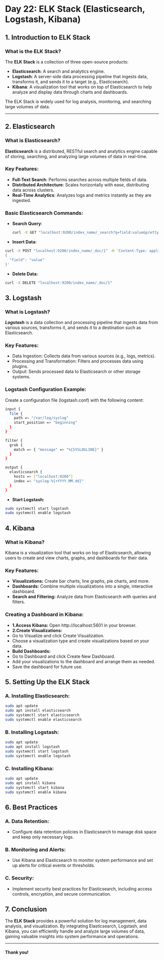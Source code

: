 # Day 22: ELK Stack (Elasticsearch, Logstash, Kibana)

## 1. Introduction to ELK Stack

### What is the ELK Stack?
The **ELK Stack** is a collection of three open-source products:
- **Elasticsearch**: A search and analytics engine.
- **Logstash**: A server-side data processing pipeline that ingests data, transforms it, and sends it to a target (e.g., Elasticsearch).
- **Kibana**: A visualization tool that works on top of Elasticsearch to help analyze and display data through charts and dashboards.

The ELK Stack is widely used for log analysis, monitoring, and searching large volumes of data.

---

## 2. Elasticsearch

### What is Elasticsearch?
**Elasticsearch** is a distributed, RESTful search and analytics engine capable of storing, searching, and analyzing large volumes of data in real-time.

### Key Features:
- **Full-Text Search**: Performs searches across multiple fields of data.
- **Distributed Architecture**: Scales horizontally with ease, distributing data across clusters.
- **Real-Time Analytics**: Analyzes logs and metrics instantly as they are ingested.

### Basic Elasticsearch Commands:
- **Search Query**:
  ```bash
  curl -X GET "localhost:9200/index_name/_search?q=field:value&pretty"

- **Insert Data:**
```bash
curl -X POST "localhost:9200/index_name/_doc/1" -H 'Content-Type: application/json' -d'
{
  "field": "value"
}'
```
- **Delete Data:**
```bash
curl -X DELETE "localhost:9200/index_name/_doc/1"
```

## 3. Logstash
### What is Logstash?

***Logstash*** is a data collection and processing pipeline that ingests data from various sources, transforms it, and sends it to a destination such as Elasticsearch.

### Key Features:
- Data Ingestion: Collects data from various sources (e.g., logs, metrics).
- Processing and Transformation: Filters and processes data using plugins.
- Output: Sends processed data to Elasticsearch or other storage systems.

### Logstash Configuration Example:
Create a configuration file (logstash.conf) with the following content:
```bash
input {
  file {
    path => "/var/log/syslog"
    start_position => "beginning"
  }
}

filter {
  grok {
    match => { "message" => "%{SYSLOGLINE}" }
  }
}

output {
  elasticsearch {
    hosts => ["localhost:9200"]
    index => "syslog-%{+YYYY.MM.dd}"
  }
}
```
- **Start Logstash:**
```bash
sudo systemctl start logstash
sudo systemctl enable logstash
```
## 4. Kibana
### What is Kibana?
Kibana is a visualization tool that works on top of Elasticsearch, allowing users to create and view charts, graphs, and dashboards for their data.

### Key Features:
- **Visualizations:** Create bar charts, line graphs, pie charts, and more.
- **Dashboards:** Combine multiple visualizations into a single, interactive dashboard.
- **Search and Filtering:** Analyze data from Elasticsearch with queries and filters.

### Creating a Dashboard in Kibana:
- **1.Access Kibana:** Open http://localhost:5601 in your browser.
- **2.Create Visualizations:**
- Go to Visualize and click Create Visualization.
- Choose a visualization type and create visualizations based on your data.
- **Build Dashboards:**
- Go to Dashboard and click Create New Dashboard.
- Add your visualizations to the dashboard and arrange them as needed.
- Save the dashboard for future use.

## 5. Setting Up the ELK Stack
### A. Installing Elasticsearch:
```bash
sudo apt update
sudo apt install elasticsearch
sudo systemctl start elasticsearch
sudo systemctl enable elasticsearch
```
### B. Installing Logstash:
```bash
sudo apt update
sudo apt install logstash
sudo systemctl start logstash
sudo systemctl enable logstash
```
### C. Installing Kibana:
```bash
sudo apt update
sudo apt install kibana
sudo systemctl start kibana
sudo systemctl enable kibana
```
## 6. Best Practices
### A. Data Retention:
- Configure data retention policies in Elasticsearch to manage disk space and keep only necessary logs.
### B. Monitoring and Alerts:
- Use Kibana and Elasticsearch to monitor system performance and set up alerts for critical events or thresholds.
### C. Security:
- Implement security best practices for Elasticsearch, including access controls, encryption, and secure communication.

## 7. Conclusion
The **ELK Stack** provides a powerful solution for log management, data analysis, and visualization. By integrating Elasticsearch, Logstash, and Kibana, you can efficiently handle and analyze large volumes of data, gaining valuable insights into system performance and operations.

---
#### Thank you!